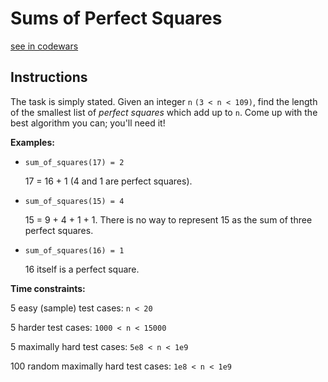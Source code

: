 # Sums of Perfect Squares

[see in codewars](https://www.codewars.com/kata/5a3af5b1ee1aaeabfe000084)

## Instructions

The task is simply stated. Given an integer `n` `(3 < n < 109)`, find the length of the smallest list of *perfect squares* which add up to `n`. Come up with the best algorithm you can; you'll need it!

**Examples:**

- `sum_of_squares(17) = 2`

   17 = 16 + 1 (4 and 1 are perfect squares).
- `sum_of_squares(15) = 4`

   15 = 9 + 4 + 1 + 1. There is no way to represent 15 as the sum of three perfect squares.
- `sum_of_squares(16) = 1`

   16 itself is a perfect square.

**Time constraints:**

5 easy (sample) test cases: `n < 20`

5 harder test cases: `1000 < n < 15000`

5 maximally hard test cases: `5e8 < n < 1e9`

100 random maximally hard test cases: `1e8 < n < 1e9`